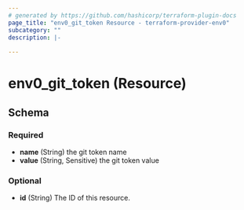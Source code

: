 ```yaml
---
# generated by https://github.com/hashicorp/terraform-plugin-docs
page_title: "env0_git_token Resource - terraform-provider-env0"
subcategory: ""
description: |-
  
---
```


# env0_git_token (Resource)





<!-- schema generated by tfplugindocs -->
## Schema

### Required

- **name** (String) the git token name
- **value** (String, Sensitive) the git token value

### Optional

- **id** (String) The ID of this resource.


